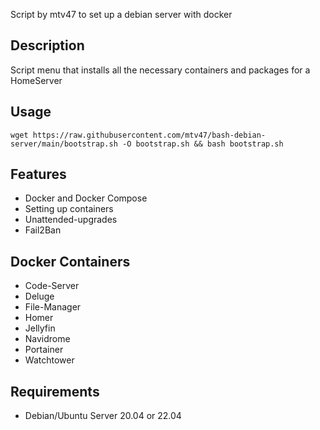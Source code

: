 Script by mtv47 to set up a debian server with docker

## Description
Script menu that installs all the necessary containers and packages for a HomeServer


## Usage

```
wget https://raw.githubusercontent.com/mtv47/bash-debian-server/main/bootstrap.sh -O bootstrap.sh && bash bootstrap.sh
```

## Features
* Docker and Docker Compose
* Setting up containers
* Unattended-upgrades
* Fail2Ban

## Docker Containers
* Code-Server
* Deluge
* File-Manager
* Homer
* Jellyfin
* Navidrome
* Portainer
* Watchtower


## Requirements
* Debian/Ubuntu Server 20.04 or 22.04